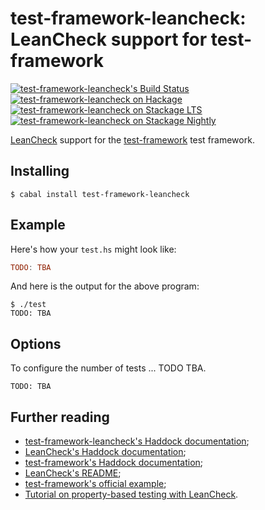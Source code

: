 test-framework-leancheck: LeanCheck support for test-framework
==============================================================

[![test-framework-leancheck's Build Status][build-status]][build-log]
[![test-framework-leancheck on Hackage][hackage-version]][test-framework-leancheck-on-hackage]
[![test-framework-leancheck on Stackage LTS][stackage-lts-badge]][test-framework-leancheck-on-stackage-lts]
[![test-framework-leancheck on Stackage Nightly][stackage-nightly-badge]][test-framework-leancheck-on-stackage-nightly]

[LeanCheck] support for the [test-framework] test framework.


Installing
----------

    $ cabal install test-framework-leancheck


Example
-------

Here's how your `test.hs` might look like:

```haskell
TODO: TBA
```

And here is the output for the above program:

```
$ ./test
TODO: TBA
```


Options
-------

To configure the number of tests ... TODO TBA.

```
TODO: TBA
```


Further reading
---------------

* [test-framework-leancheck's Haddock documentation];
* [LeanCheck's Haddock documentation];
* [test-framework's Haddock documentation];
* [LeanCheck's README];
* [test-framework's official example];
* [Tutorial on property-based testing with LeanCheck].

[test-framework-leancheck's Haddock documentation]: https://hackage.haskell.org/package/test-framework-leancheck/docs/Test-Framework-Providers-LeanCheck.html
[LeanCheck's Haddock documentation]:      https://hackage.haskell.org/package/leancheck/docs/Test-LeanCheck.html
[test-framework's Haddock documentation]: https://hackage.haskell.org/package/test-framework/docs/Test-Framework.html
[LeanCheck's README]:                     https://github.com/rudymatela/leancheck#readme
[test-framework's official example]: https://raw.githubusercontent.com/haskell/test-framework/master/example/Test/Framework/Example.lhs
[tutorial on property-based testing with LeanCheck]: https://github.com/rudymatela/leancheck/blob/master/doc/tutorial.md

[test-framework]: https://github.com/haskell/test-framework
[LeanCheck]:      https://github.com/rudymatela/leancheck

[build-status]: https://travis-ci.org/rudymatela/test-framework-leancheck.svg?branch=master
[build-log]:    https://travis-ci.org/rudymatela/test-framework-leancheck
[hackage-version]:                              https://img.shields.io/hackage/v/test-framework-leancheck.svg
[test-framework-leancheck-on-hackage]:          https://hackage.haskell.org/package/test-framework-leancheck
[stackage-lts-badge]:                           http://stackage.org/package/test-framework-leancheck/badge/lts
[stackage-nightly-badge]:                       http://stackage.org/package/test-framework-leancheck/badge/nightly
[test-framework-leancheck-on-stackage]:         http://stackage.org/package/test-framework-leancheck
[test-framework-leancheck-on-stackage-lts]:     http://stackage.org/lts/package/test-framework-leancheck
[test-framework-leancheck-on-stackage-nightly]: http://stackage.org/nightly/package/test-framework-leancheck
